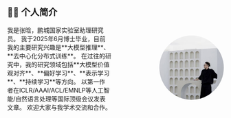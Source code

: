 
## 👨‍🎓 个人简介

<div style="display: flex; align-items: center;">
  <div style="flex: 1; padding-right: 20px;">
    我是张晗，鹏城国家实验室助理研究员。
    我于2025年6月博士毕业，目前我的主要研究兴趣是**大模型推理**、**去中心化分布式训练**。  
    在过往的研究中，我的研究领域包括**大模型价值观对齐**、**偏好学习**、**表示学习**、**持续学习**等方向。  
    以第一作者在ICLR/AAAI/ACL/EMNLP等人工智能/自然语言处理等国际顶级会议发表文章。  
    欢迎大家与我学术交流和合作。
  </div>
  <div style="flex: 1; text-align: right;">
    <img src="tx.png" alt="张晗" style="max-width: 150px; border-radius: 50%;">
  </div>
</div>
